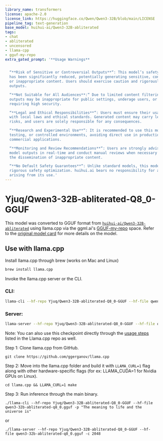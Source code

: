 ```yaml
---
library_name: transformers
license: apache-2.0
license_link: https://huggingface.co/Qwen/Qwen3-32B/blob/main/LICENSE
pipeline_tag: text-generation
base_model: huihui-ai/Qwen3-32B-abliterated
tags:
- chat
- abliterated
- uncensored
- llama-cpp
- gguf-my-repo
extra_gated_prompt: '**Usage Warnings**


  “**Risk of Sensitive or Controversial Outputs**“: This model’s safety filtering
  has been significantly reduced, potentially generating sensitive, controversial,
  or inappropriate content. Users should exercise caution and rigorously review generated
  outputs.

  “**Not Suitable for All Audiences**:“ Due to limited content filtering, the model’s
  outputs may be inappropriate for public settings, underage users, or applications
  requiring high security.

  “**Legal and Ethical Responsibilities**“: Users must ensure their usage complies
  with local laws and ethical standards. Generated content may carry legal or ethical
  risks, and users are solely responsible for any consequences.

  “**Research and Experimental Use**“: It is recommended to use this model for research,
  testing, or controlled environments, avoiding direct use in production or public-facing
  commercial applications.

  “**Monitoring and Review Recommendations**“: Users are strongly advised to monitor
  model outputs in real-time and conduct manual reviews when necessary to prevent
  the dissemination of inappropriate content.

  “**No Default Safety Guarantees**“: Unlike standard models, this model has not undergone
  rigorous safety optimization. huihui.ai bears no responsibility for any consequences
  arising from its use.'
---
```


# Yjuq/Qwen3-32B-abliterated-Q8_0-GGUF
This model was converted to GGUF format from [`huihui-ai/Qwen3-32B-abliterated`](https://huggingface.co/huihui-ai/Qwen3-32B-abliterated) using llama.cpp via the ggml.ai's [GGUF-my-repo](https://huggingface.co/spaces/ggml-org/gguf-my-repo) space.
Refer to the [original model card](https://huggingface.co/huihui-ai/Qwen3-32B-abliterated) for more details on the model.

## Use with llama.cpp
Install llama.cpp through brew (works on Mac and Linux)

```bash
brew install llama.cpp

```
Invoke the llama.cpp server or the CLI.

### CLI:
```bash
llama-cli --hf-repo Yjuq/Qwen3-32B-abliterated-Q8_0-GGUF --hf-file qwen3-32b-abliterated-q8_0.gguf -p "The meaning to life and the universe is"
```

### Server:
```bash
llama-server --hf-repo Yjuq/Qwen3-32B-abliterated-Q8_0-GGUF --hf-file qwen3-32b-abliterated-q8_0.gguf -c 2048
```

Note: You can also use this checkpoint directly through the [usage steps](https://github.com/ggerganov/llama.cpp?tab=readme-ov-file#usage) listed in the Llama.cpp repo as well.

Step 1: Clone llama.cpp from GitHub.
```
git clone https://github.com/ggerganov/llama.cpp
```

Step 2: Move into the llama.cpp folder and build it with `LLAMA_CURL=1` flag along with other hardware-specific flags (for ex: LLAMA_CUDA=1 for Nvidia GPUs on Linux).
```
cd llama.cpp && LLAMA_CURL=1 make
```

Step 3: Run inference through the main binary.
```
./llama-cli --hf-repo Yjuq/Qwen3-32B-abliterated-Q8_0-GGUF --hf-file qwen3-32b-abliterated-q8_0.gguf -p "The meaning to life and the universe is"
```
or 
```
./llama-server --hf-repo Yjuq/Qwen3-32B-abliterated-Q8_0-GGUF --hf-file qwen3-32b-abliterated-q8_0.gguf -c 2048
```
